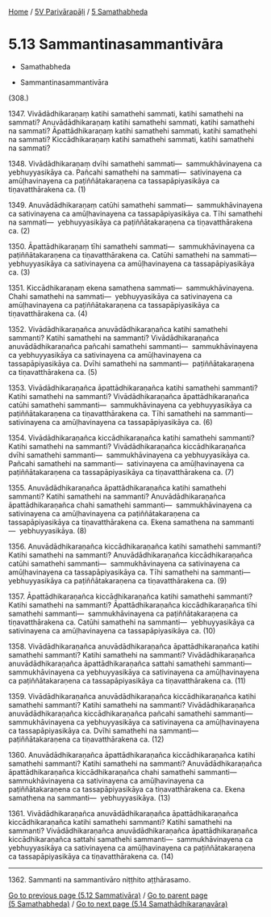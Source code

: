 
[Home](/) / [5V Parivārapāḷi](...md) / [5 Samathabheda](../5V/5.md)

# 5.13 Sammantinasammantivāra

* Samathabheda

* Sammantinasammantivāra

(308.)

1347\. Vivādādhikaraṇaṃ katihi samathehi sammati, katihi samathehi na sammati? Anuvādādhikaraṇaṃ katihi samathehi sammati, katihi samathehi na sammati? Āpattādhikaraṇaṃ katihi samathehi sammati, katihi samathehi na sammati? Kiccādhikaraṇaṃ katihi samathehi sammati, katihi samathehi na sammati?

1348\. Vivādādhikaraṇaṃ dvīhi samathehi sammati—  sammukhāvinayena ca yebhuyyasikāya ca. Pañcahi samathehi na sammati—  sativinayena ca amūḷhavinayena ca paṭiññātakaraṇena ca tassapāpiyasikāya ca tiṇavatthārakena ca. (1)

1349\. Anuvādādhikaraṇaṃ catūhi samathehi sammati—  sammukhāvinayena ca sativinayena ca amūḷhavinayena ca tassapāpiyasikāya ca. Tīhi samathehi na sammati—  yebhuyyasikāya ca paṭiññātakaraṇena ca tiṇavatthārakena ca. (2)

1350\. Āpattādhikaraṇaṃ tīhi samathehi sammati—  sammukhāvinayena ca paṭiññātakaraṇena ca tiṇavatthārakena ca. Catūhi samathehi na sammati—  yebhuyyasikāya ca sativinayena ca amūḷhavinayena ca tassapāpiyasikāya ca. (3)

1351\. Kiccādhikaraṇaṃ ekena samathena sammati—  sammukhāvinayena. Chahi samathehi na sammati—  yebhuyyasikāya ca sativinayena ca amūḷhavinayena ca paṭiññātakaraṇena ca tassapāpiyasikāya ca tiṇavatthārakena ca. (4)

1352\. Vivādādhikaraṇañca anuvādādhikaraṇañca katihi samathehi sammanti? Katihi samathehi na sammanti? Vivādādhikaraṇañca anuvādādhikaraṇañca pañcahi samathehi sammanti—  sammukhāvinayena ca yebhuyyasikāya ca sativinayena ca amūḷhavinayena ca tassapāpiyasikāya ca. Dvīhi samathehi na sammanti—  paṭiññātakaraṇena ca tiṇavatthārakena ca. (5)

1353\. Vivādādhikaraṇañca āpattādhikaraṇañca katihi samathehi sammanti? Katihi samathehi na sammanti? Vivādādhikaraṇañca āpattādhikaraṇañca catūhi samathehi sammanti—  sammukhāvinayena ca yebhuyyasikāya ca paṭiññātakaraṇena ca tiṇavatthārakena ca. Tīhi samathehi na sammanti—  sativinayena ca amūḷhavinayena ca tassapāpiyasikāya ca. (6)

1354\. Vivādādhikaraṇañca kiccādhikaraṇañca katihi samathehi sammanti? Katihi samathehi na sammanti? Vivādādhikaraṇañca kiccādhikaraṇañca dvīhi samathehi sammanti—  sammukhāvinayena ca yebhuyyasikāya ca. Pañcahi samathehi na sammanti—  sativinayena ca amūḷhavinayena ca paṭiññātakaraṇena ca tassapāpiyasikāya ca tiṇavatthārakena ca. (7)

1355\. Anuvādādhikaraṇañca āpattādhikaraṇañca katihi samathehi sammanti? Katihi samathehi na sammanti? Anuvādādhikaraṇañca āpattādhikaraṇañca chahi samathehi sammanti—  sammukhāvinayena ca sativinayena ca amūḷhavinayena ca paṭiññātakaraṇena ca tassapāpiyasikāya ca tiṇavatthārakena ca. Ekena samathena na sammanti—  yebhuyyasikāya. (8)

1356\. Anuvādādhikaraṇañca kiccādhikaraṇañca katihi samathehi sammanti? Katihi samathehi na sammanti? Anuvādādhikaraṇañca kiccādhikaraṇañca catūhi samathehi sammanti—  sammukhāvinayena ca sativinayena ca amūḷhavinayena ca tassapāpiyasikāya ca. Tīhi samathehi na sammanti—  yebhuyyasikāya ca paṭiññātakaraṇena ca tiṇavatthārakena ca. (9)

1357\. Āpattādhikaraṇañca kiccādhikaraṇañca katihi samathehi sammanti? Katihi samathehi na sammanti? Āpattādhikaraṇañca kiccādhikaraṇañca tīhi samathehi sammanti—  sammukhāvinayena ca paṭiññātakaraṇena ca tiṇavatthārakena ca. Catūhi samathehi na sammanti—  yebhuyyasikāya ca sativinayena ca amūḷhavinayena ca tassapāpiyasikāya ca. (10)

1358\. Vivādādhikaraṇañca anuvādādhikaraṇañca āpattādhikaraṇañca katihi samathehi sammanti? Katihi samathehi na sammanti? Vivādādhikaraṇañca anuvādādhikaraṇañca āpattādhikaraṇañca sattahi samathehi sammanti—  sammukhāvinayena ca yebhuyyasikāya ca sativinayena ca amūḷhavinayena ca paṭiññātakaraṇena ca tassapāpiyasikāya ca tiṇavatthārakena ca. (11)

1359\. Vivādādhikaraṇañca anuvādādhikaraṇañca kiccādhikaraṇañca katihi samathehi sammanti? Katihi samathehi na sammanti? Vivādādhikaraṇañca anuvādādhikaraṇañca kiccādhikaraṇañca pañcahi samathehi sammanti—  sammukhāvinayena ca yebhuyyasikāya ca sativinayena ca amūḷhavinayena ca tassapāpiyasikāya ca. Dvīhi samathehi na sammanti—  paṭiññātakaraṇena ca tiṇavatthārakena ca. (12)

1360\. Anuvādādhikaraṇañca āpattādhikaraṇañca kiccādhikaraṇañca katihi samathehi sammanti? Katihi samathehi na sammanti? Anuvādādhikaraṇañca āpattādhikaraṇañca kiccādhikaraṇañca chahi samathehi sammanti—  sammukhāvinayena ca sativinayena ca amūḷhavinayena ca paṭiññātakaraṇena ca tassapāpiyasikāya ca tiṇavatthārakena ca. Ekena samathena na sammanti—  yebhuyyasikāya. (13)

1361\. Vivādādhikaraṇañca anuvādādhikaraṇañca āpattādhikaraṇañca kiccādhikaraṇañca katihi samathehi sammanti? Katihi samathehi na sammanti? Vivādādhikaraṇañca anuvādādhikaraṇañca āpattādhikaraṇañca kiccādhikaraṇañca sattahi samathehi sammanti—  sammukhāvinayena ca yebhuyyasikāya ca sativinayena ca amūḷhavinayena ca paṭiññātakaraṇena ca tassapāpiyasikāya ca tiṇavatthārakena ca. (14)

---

1362\. Sammanti na sammantivāro niṭṭhito aṭṭhārasamo.



[Go to previous page (5.12 Sammativāra)](5.12.md) / [Go to parent page (5 Samathabheda)](../5V/5.md) / [Go to next page (5.14 Samathādhikaraṇavāra)](5.14.md)



